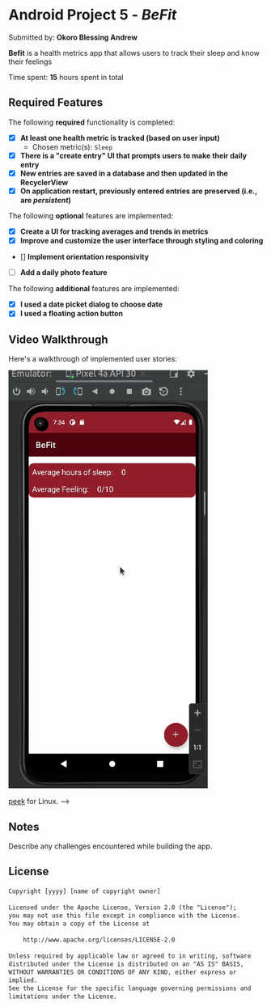 # Android Project 5 - *BeFit*

Submitted by: **Okoro Blessing Andrew**

**Befit** is a health metrics app that allows users to track their sleep and know their feelings 

Time spent: **15** hours spent in total

## Required Features

The following **required** functionality is completed:

- [x] **At least one health metric is tracked (based on user input)**
  - Chosen metric(s): `Sleep`
- [x] **There is a "create entry" UI that prompts users to make their daily entry**
- [x] **New entries are saved in a database and then updated in the RecyclerView**
- [x] **On application restart, previously entered entries are preserved (i.e., are *persistent*)**
 
The following **optional** features are implemented:

- [x] **Create a UI for tracking averages and trends in metrics**
- [x] **Improve and customize the user interface through styling and coloring**
- [] **Implement orientation responsivity**
- [ ] **Add a daily photo feature**

The following **additional** features are implemented:

- [x] **I used a date picket dialog to choose date**
- [x] **I used a floating action button**

## Video Walkthrough

Here's a walkthrough of implemented user stories:

<img src='walkthrough.gif' title='Video Walkthrough' width='' alt='Video Walkthrough' />

[peek](https://github.com/phw/peek) for Linux. -->

## Notes

Describe any challenges encountered while building the app.

## License

    Copyright [yyyy] [name of copyright owner]

    Licensed under the Apache License, Version 2.0 (the "License");
    you may not use this file except in compliance with the License.
    You may obtain a copy of the License at

        http://www.apache.org/licenses/LICENSE-2.0

    Unless required by applicable law or agreed to in writing, software
    distributed under the License is distributed on an "AS IS" BASIS,
    WITHOUT WARRANTIES OR CONDITIONS OF ANY KIND, either express or implied.
    See the License for the specific language governing permissions and
    limitations under the License.
